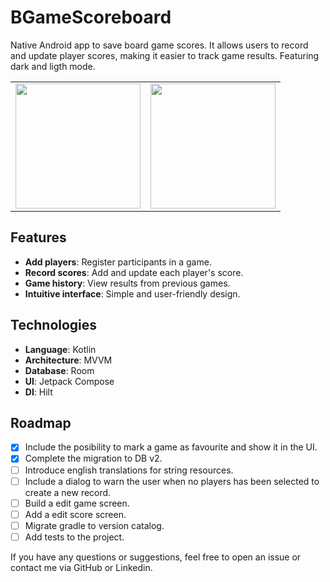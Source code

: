 # BGameScoreboard

Native Android app to save board game scores. It allows users to record and update player scores, making it easier to track game results. Featuring dark and ligth mode.
<table>
  <tbody>
    <tr>
       <td align="center">
          <img width=200 src="https://github.com/user-attachments/assets/439ecac1-dc3e-45ac-ae53-57fc5c76abb0">
      </td>
      <td align="center">
          <img width=200 src="https://github.com/user-attachments/assets/e2fb22f5-d3aa-48a7-811f-b514c1565204">
      </td>
    </tr>
  </tbody>
</table>


## Features
- **Add players**: Register participants in a game.
- **Record scores**: Add and update each player's score.
- **Game history**: View results from previous games.
- **Intuitive interface**: Simple and user-friendly design.

## Technologies
- **Language**: Kotlin
- **Architecture**: MVVM
- **Database**: Room
- **UI**: Jetpack Compose
- **DI**: Hilt

## Roadmap
- [x] Include the posibility to mark a game as favourite and show it in the UI.
- [x] Complete the migration to DB v2.
- [ ] Introduce english translations for string resources.
- [ ] Include a dialog to warn the user when no players has been selected to create a new record.
- [ ] Build a edit game screen.
- [ ] Add a edit score screen.
- [ ] Migrate gradle to version catalog.
- [ ] Add tests to the project.

If you have any questions or suggestions, feel free to open an issue or contact me via GitHub or Linkedin.


